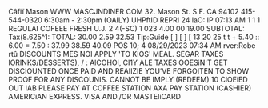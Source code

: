 Câfiï Mason WWW MASCJNDINER COM 32. Mason St. S.F. CA 94102 415-544-0320 6:30am - 2:30pm (OAILY) UHPftID REPRI 24 laO: IP 07:13 AM 1 1 1 REGULAI COFEEE FRESH U.J. 2 4(-SC) 1 023 4.00 00 19.00 SUBTOTAL: Tax(8.625^1: TOTAL: 30.00 2.59 32.53 Tip:Guide [ ] [ ] [ 13 20 25 t t + 5.40 :: 6.00 = 7.50 : 37.99 38.59 40.09 POS 10; 4 08/29/2023 07:34 AM rver:Robe rtû DISCOUNTS MES NOI APPLY 'TO KIOS' MEAL. SEGAR TAXES lORINKS/DESSERTS), / : AlCOHOl, CI1Y ALE TAXES OOESiN'T GET DISCIOUNTED ONCE PAID AND REAIIZIE YOU’VE FORGOITEN TO SHOW PROOF FOR ANY DISCOUNIS. CANNOT BE IMPLY (REDEEM) 10 ClOEiED OUT lAB PLEASE PAY AT COFFEE STATION AXA PAY STATION (CASHIER) AMERICiAN EXPRESS. VISA AND./OR MASTEIiCARD